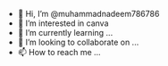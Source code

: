 - 👋 Hi, I’m @muhammadnadeem786786
- 👀 I’m interested in canva
- 🌱 I’m currently learning ...
- 💞️ I’m looking to collaborate on ...
- 📫 How to reach me ...

<!---
muhammadnadeem786786/muhammadnadeem786786 is a ✨ special ✨ repository because its `README.md` (this file) appears on your GitHub profile.
You can click the Preview link to take a look at your changes.
--->
